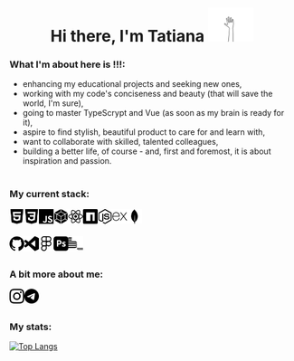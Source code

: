 <h1 align="center">Hi there, I'm Tatiana
<img src="https://github.com/Meniaylo/Meniaylo/blob/main/images/hello.gif" alt="waving hand" height="60"/>
</h1>


### What I'm about here is !!!:
- enhancing my educational projects and seeking new ones,
- working with my code's conciseness and beauty (that will save the world, I'm sure),
- going to master TypeScrypt and Vue (as soon as my brain is ready for it),
- aspire to find stylish, beautiful product to care for and learn with,
- want to collaborate with skilled, talented colleagues,
- building a better life, of course - and, first and foremost, it is about inspiration and passion.
<br/><br/>

### My current stack:
<img align="left" alt="HTML5" title="HTML5" width="26px" src="https://github.com/Meniaylo/Meniaylo/blob/main/images/html5.svg" />
<img align="left" alt="CSS3" title="CSS3" width="26px" src="https://github.com/Meniaylo/Meniaylo/blob/main/images/css3.svg" />
<img align="left" alt="JavaScript" title="javaScript" width="26px" src="https://github.com/Meniaylo/Meniaylo/blob/main/images/javascript.svg" />
<img align="left" alt="Webpack" title="Webpack" width="26px" src="https://github.com/Meniaylo/Meniaylo/blob/main/images/webpack.svg" />
<img align="left" alt="React" title="React" width="26px" src="https://github.com/Meniaylo/Meniaylo/blob/main/images/react.svg" />
<img align="left" alt="npm" title="npm" width="26px" src="https://github.com/Meniaylo/Meniaylo/blob/main/images/npm.svg" />
<img align="left" alt="Node.js" title="Node.js" width="26px" src="https://github.com/Meniaylo/Meniaylo/blob/main/images/nodejs.svg" />
<img align="left" alt="Express" title="Express" width="26px" src="https://github.com/Meniaylo/Meniaylo/blob/main/images/express.svg" />
<img align="left" alt="MongoDB" title="MongoDB" width="26px" src="https://github.com/Meniaylo/Meniaylo/blob/main/images/mongodb.svg" />  
<br/><br/>
<p>
<img align="left" alt="GitHub" title="GitHub" width="26px" src="https://github.com/Meniaylo/Meniaylo/blob/main/images/github.svg" />
<img align="left" alt="VSCode" title="VSCode" width="26px" src="https://github.com/Meniaylo/Meniaylo/blob/main/images/vscode.svg" />
<img align="left" alt="Figma" title="Figma" width="26px" src="https://github.com/Meniaylo/Meniaylo/blob/main/images/figma.svg" />
<img align="left" alt="Adobe Photoshop" title="Photoshop" width="26px" src="https://github.com/Meniaylo/Meniaylo/blob/main/images/adobephotoshop.svg" />
<img align="left" alt="BEM" title="BEM" width="26px" src="https://github.com/Meniaylo/Meniaylo/blob/main/images/bem.svg" />
</p>
<br/><br/>

### A bit more about me:
<a href="https://www.instagram.com/tatiana.meniaylo/" title="Instagram">
<img align="left" alt="Intagram" width="26px" src="https://github.com/Meniaylo/Meniaylo/blob/main/images/instagram.svg" />
</a>
<a href="https://t.me/meniaylo" title="Telegram">
<img align="left" alt="Telegram" width="26px" src="https://github.com/Meniaylo/Meniaylo/blob/main/images/telegram.svg" />
</a>
<br/><br/>

### My stats:
[![Top Langs](https://github-readme-stats.vercel.app/api/top-langs/?username=Meniaylo&layout=compact)](https://github.com/anuraghazra/github-readme-stats)
